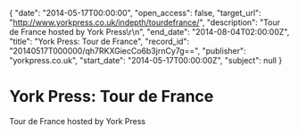 {
  "date": "2014-05-17T00:00:00", 
  "open_access": false, 
  "target_url": "http://www.yorkpress.co.uk/indepth/tourdefrance/", 
  "description": "Tour de France hosted by York Press\r\n", 
  "end_date": "2014-08-04T02:00:00Z", 
  "title": "York Press: Tour de France", 
  "record_id": "20140517T000000/qh7RKXGiecCo6b3jrnCy7g==", 
  "publisher": "yorkpress.co.uk", 
  "start_date": "2014-05-17T00:00:00Z", 
  "subject": null
}

# York Press: Tour de France

Tour de France hosted by York Press
